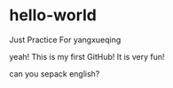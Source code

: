 # hello-world
Just Practice For yangxueqing

yeah! This is my first GitHub! It is very fun!

can you sepack english?
